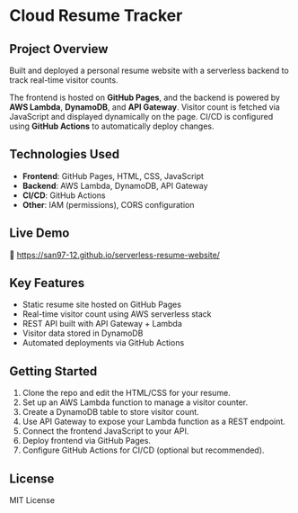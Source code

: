 
# Cloud Resume Tracker

## Project Overview

Built and deployed a personal resume website with a serverless backend to track real-time visitor counts.

The frontend is hosted on **GitHub Pages**, and the backend is powered by **AWS Lambda**, **DynamoDB**, and **API Gateway**. Visitor count is fetched via JavaScript and displayed dynamically on the page. CI/CD is configured using **GitHub Actions** to automatically deploy changes.

## Technologies Used

- **Frontend**: GitHub Pages, HTML, CSS, JavaScript  
- **Backend**: AWS Lambda, DynamoDB, API Gateway  
- **CI/CD**: GitHub Actions  
- **Other**: IAM (permissions), CORS configuration

## Live Demo

🔗 https://san97-12.github.io/serverless-resume-website/

## Key Features

- Static resume site hosted on GitHub Pages
- Real-time visitor count using AWS serverless stack
- REST API built with API Gateway + Lambda
- Visitor data stored in DynamoDB
- Automated deployments via GitHub Actions

## Getting Started

1. Clone the repo and edit the HTML/CSS for your resume.
2. Set up an AWS Lambda function to manage a visitor counter.
3. Create a DynamoDB table to store visitor count.
4. Use API Gateway to expose your Lambda function as a REST endpoint.
5. Connect the frontend JavaScript to your API.
6. Deploy frontend via GitHub Pages.
7. Configure GitHub Actions for CI/CD (optional but recommended).

## License

MIT License
